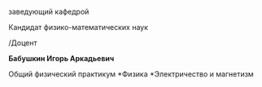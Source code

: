 заведующий кафедрой

Кандидат физико-математических наук

/Доцент

**Бабушкин Игорь Аркадьевич**

Общий физический практикум
	*Физика
	*Электричество и магнетизм